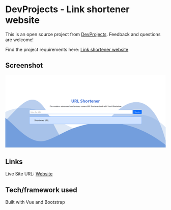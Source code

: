 # DevProjects - Link shortener website

This is an open source project from [DevProjects](http://www.codementor.io/projects). Feedback and questions are welcome!

Find the project requirements here: [Link shortener website](https://www.codementor.io/projects/web/link-shortener-website-brqjanf6zq)

## Screenshot

![](./src/assets/Screenshot.png)

## Links

Live Site URL: [Website](https://link-shortener-vue.netlify.app/)

## Tech/framework used

Built with Vue and Bootstrap
